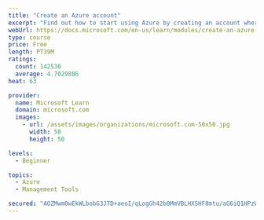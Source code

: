 ```yaml
---
title: "Create an Azure account"
excerpt: "Find out how to start using Azure by creating an account where you’ll see services and personal settings for identity, billing, and preferences."
webUrl: https://docs.microsoft.com/en-us/learn/modules/create-an-azure-account/
type: course
price: Free
length: PT39M
ratings:
  count: 142530
  average: 4.7029886
heat: 63

provider:
  name: Microsoft Learn
  domain: microsoft.com
  images:
    - url: /assets/images/organizations/microsoft.com-50x50.jpg
      width: 50
      height: 50

levels:
  - Beginner

topics:
  - Azure
  - Management Tools

secured: "AOZMwm0wEkWLbobG3JTD+aeoI/qLogGh42b0MmVBLHXSHF8mtu/aG6iQ1HPzW/xrl15uduj2Rzq7uqqtRIlsJ4a73aEwY34eAmejwL07/Db1CLUGwnHr9LZZP/E0sHj8NAPQpLfmJuepsUQLlBNd5X480ESTAHMdRSzKy/adm+juVbqNTC/OhHcOIdJMYO4gC15qmpY0e0PQL/K7DMmxS5EJlA19gH4REspOpon/T+n5serSrctxcpVw763lR5z7lU+PxsMnTWJAJsTMgz5jypV1/4NQj1oVEPrXjPwyIS5rhqEIe0GtRPEFYHjeoUNPSGrhbr58vUbESWPx6N+qjkPcUlyHvwJi7Y89Mc1myl+o/F4btubU2jCEefI+0ncyPkpzVdfYRpLlfuMLOVA9eV+Y72IN+ryBDXdEbzFNZ2OkTrXDuyPTYgLaICgxXUmY;uyvF96ya8Ul6u7iz2QxBhQ=="
---
```


